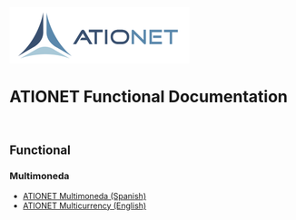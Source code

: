 ![ationetlogo](Content/Images/ATIOnetLogo_250x70.png) 

# ATIONET Functional Documentation

<br>

## Functional

### Multimoneda
- [ATIONET Multimoneda (Spanish)](https://github.com/nuchavez/ationetdocs/blob/master/Multicurrency-ES.MD)
- [ATIONET Multicurrency (English)](https://github.com/nuchavez/ationetdocs/blob/master/Multicurrency-EN.MD)

